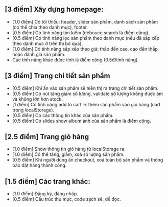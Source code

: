 ## [3 điểm] Xây dựng homepage:

- [1.0 điểm] Có tối thiếu: header, slider sản phẩm, danh sách sản phẩm (có thể chia theo danh mục), footer.
- [0.5 điểm] Có tính năng tìm kiếm (debouce search là điểm cộng).
- [0.5 điểm] Có tính năng lọc sản phẩm theo danh mục (nếu đã sắp xếp theo danh mục ở trên thì bỏ qua).
- [1.0 điểm] Có tính năng sắp xếp theo giá: thấp đến cao, cao đến thấp hoặc đánh giá sản phẩm.
- Các tính năng khác được tính là điểm cộng (0.5đ/tính năng).

## [3 điểm] Trang chi tiết sản phẩm

- [0.5 điểm] Khi ấn vào sản phẩm sẽ hiển thị ra trang chi tiết sản phẩm.
- [0.5 điểm] Có nút tăng giảm số lượng, validate số lượng không được âm và không lớn hơn stock.
- [1 điểm] Có tính năng add to cart -> thêm sản phẩm vào giỏ hàng (cart trong localStorage).
- [0.5 điểm] Có các thông tin khác của sản phẩm.
- [0.5 điểm] Có slides show album ảnh của sản phẩm là điểm cộng.

## [2.5 điểm] Trang giỏ hàng

- [1.0 điểm] Show thông tin giỏ hàng từ localStorage ra.
- [1.0 điểm] Có thể tăng, giảm, xoá số lượng sản phẩm.
- [0.5 điểm] Khi người dùng ấn checkout, xoá toàn bộ sản phẩm và thông báo đặt hàng thành công.

## [1.5 điểm] Các trang khác:

- [1.0 điểm] Đăng ký, đăng nhập.
- [0.5 điểm] Cấu trúc thư mục, code sạch sẽ, dễ đọc.

